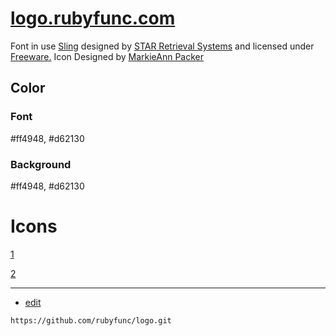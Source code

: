 # [logo.rubyfunc.com](https://logo.rubyfunc.com)

Font in use <a target="_blank" href="https://www.fontsquirrel.com/fonts/Sling">Sling</a> designed by
<a target="_blank" href="">STAR Retrieval Systems</a>
and licensed under
<a target="_blank" href="https://www.fontsquirrel.com/license/Sling">Freeware.</a>
Icon Designed by
<a target="_blank" href="https://thenounproject.com/MarkieAnn">MarkieAnn Packer</a>

## Color

### Font
#ff4948, #d62130

### Background
#ff4948, #d62130

# Icons

[1](1/cover.png)


[2](2/cover.png)

---
+ [edit](https://github.com/rubyfunc/logo/edit/main/README.md)

```
https://github.com/rubyfunc/logo.git
```



